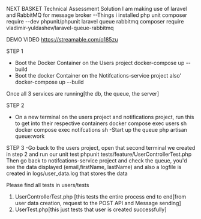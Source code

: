 NEXT BASKET Technical Assessment Solution
I am making use of laravel and RabbitMQ for message broker
--Things i installed
php unit
composer require --dev phpunit/phpunit
laravel queue rabbitmq
composer require vladimir-yuldashev/laravel-queue-rabbitmq

DEMO VIDEO
https://streamable.com/o185zu



STEP 1
- Boot the Docker Container on the Users project
  docker-compose up --build
- Boot the docker Container on the Notifcations-service project also'
  docker-compose up --build
  
 Once all 3 services are running[the db, the queue, the server]

 STEP 2
- On a new terminal on the users project and notifications project, run this to get into their respective containers
docker compose exec users sh
docker compose exec notifcations sh
-Start up the queue
php artisan queue:work

STEP 3
-Go back to the users project, open that second terminal we created in step 2 and run our unit test
phpunit tests/feature/UserControllerTest.php
Then go back to notifcations-service project and check the queue, you'd see the data displayed (email,firstName, lastName)
and also a logfile is created in logs/user_data.log
that stores the data

Please find all tests in users/tests
1. UserControllerTest.php [this tests the entire process end to end[from user data creation, request to the POST API and Message sending]
2. UserTest.php[this just tests that user is created successfully]

